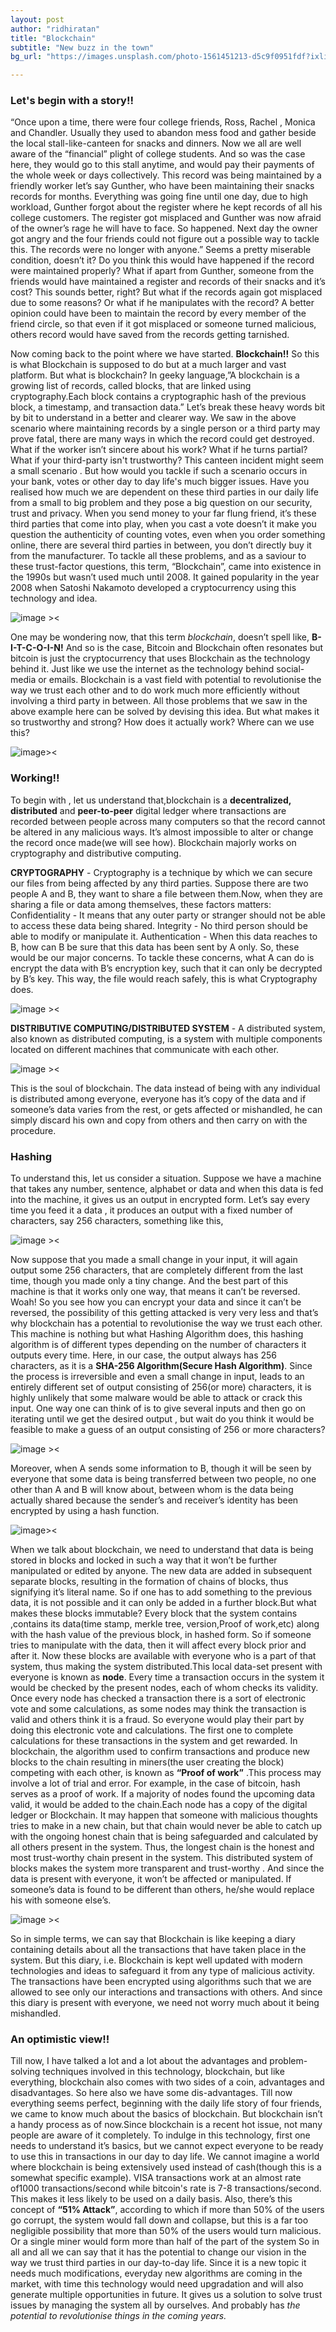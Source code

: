```yaml
---
layout: post
author: "ridhiratan"
title: "Blockchain"
subtitle: "New buzz in the town"
bg_url: "https://images.unsplash.com/photo-1561451213-d5c9f0951fdf?ixlib=rb-1.2.1&ixid=eyJhcHBfaWQiOjEyMDd9&auto=format&fit=crop&w=1189&q=80"

---
```

### Let's begin with a story!!

“Once upon a time, there were four college friends, Ross, Rachel , Monica and Chandler. Usually they used to abandon mess food and gather beside the local stall-like-canteen for snacks and dinners. Now we all are well aware of the “financial” plight of college students. And so was the case here, they would go to this stall anytime, and would pay their payments of the whole week or days collectively. This record was being maintained by a friendly worker let’s say Gunther, who have been maintaining their snacks records for months. Everything was going fine until one day,  due to high workload, Gunther forgot about the register where he kept records of all his college customers. The register got misplaced and Gunther was now afraid of the owner’s rage he will have to face.  So happened. Next day the owner got angry and the four friends could not figure out a possible way to tackle this. The records were no longer with anyone.”
Seems a pretty miserable condition, doesn’t it? Do you think this would have happened if the record were maintained properly? What if apart from Gunther, someone from the friends would have maintained a register and records of their snacks and it’s cost? This sounds better, right? But what if the records again got misplaced due to some reasons? Or what if he manipulates with the record? A better opinion could have been to maintain the record by every member of the friend circle, so that even if it got misplaced or someone turned malicious, others record would have saved from the records getting tarnished.

Now coming back to the point where we have started. **Blockchain!!** So this is what Blockchain is supposed to do but at a much larger and vast platform. But what is blockchain? In geeky language,”A blockchain is a growing list of records, called blocks, that are linked using cryptography.Each block contains a cryptographic hash of the previous block, a timestamp, and transaction data.” Let’s break these heavy words bit by bit to understand in a better and clearer way.
We saw in the above scenario where maintaining records by a single person or a third party may prove fatal, there are many ways in which the record could get destroyed. What if the worker isn’t sincere about his work? What if he turns partial? What if your third-party isn't trustworthy? This canteen incident might seem a small scenario . But how would you tackle if such a scenario occurs in your bank, votes or other day to day life's much bigger issues.
Have you realised how much we are dependent on these third parties in our daily life from a small to big problem and they pose a big question on our security, trust and privacy. When you send money to your far flung friend, it’s these third parties that come into play, when you cast a vote doesn’t it make you question the authenticity of counting votes, even when you order something online, there are several third parties in between, you don’t directly buy it from the manufacturer.
To tackle all these problems, and as a saviour to these trust-factor questions, this term, “Blockchain”, came into existence in the 1990s but wasn’t used much until 2008. It gained popularity in the year 2008 when Satoshi Nakamoto developed a cryptocurrency using this technology and idea. 

![image ><](https://3ovyg21t17l11k49tk1oma21-wpengine.netdna-ssl.com/wp-content/uploads/2020/04/Blockchain-Debate.jpg)

One may be wondering now, that this term *blockchain*, doesn’t spell like, **B-I-T-C-O-I-N!** And so is the case, Bitcoin and Blockchain often resonates but bitcoin is just the cryptocurrency that uses Blockchain as the technology behind it. Just like we use the internet as the technology behind social-media or emails. Blockchain is a vast field with potential to revolutionise the way we trust each other and to do work much more efficiently without involving a third party in between. All those problems that we saw in the above example here can be solved by devising this idea.
But what makes it so trustworthy and strong? How does it actually work? Where can we use this?

![image><](https://encrypted-tbn0.gstatic.com/images?q=tbn%3AANd9GcQWsGtuQ7lbIVDSAY6V4ZgKpn9ugJVWKiNcyg&usqp=CAU)

### Working!!

To begin with , let us understand that,blockchain is a **decentralized, distributed** and **peer-to-peer** digital ledger where transactions are recorded between people across many computers so that the record cannot be altered in any malicious ways. It’s almost impossible to alter or change the record once made(we will see how). Blockchain majorly works on cryptography and distributive computing.


**CRYPTOGRAPHY** - Cryptography is a technique by which we can secure our files from being affected by any third parties. Suppose there are two people A and B, they want to share a file between them.Now, when they are sharing a file or data among themselves, these factors matters:
Confidentiality - It means that any outer party or stranger should not be able to access these data being shared.
Integrity - No third person should be able to modify or manipulate it.
Authentication - When this data reaches to B, how can B be sure that this data has been sent by A only.
So, these would be our major concerns. 
To tackle these concerns, what A can do is encrypt the data with B’s encryption key, such that it can only be decrypted by B’s key. This way, the file would reach safely, this is what Cryptography does.

![image ><](https://miro.medium.com/max/3104/1*FQMfTezYVTjTUHPMnj_TGQ.png)
 
**DISTRIBUTIVE COMPUTING/DISTRIBUTED SYSTEM** - A distributed system, also known as distributed computing, is a system with multiple components located on different machines that communicate with each other.

![image ><](https://i.ytimg.com/vi/YS-QvfCZWvc/maxresdefault.jpg)

This is the soul of blockchain. The data instead of being with any individual is distributed among everyone, everyone has it’s copy of the data and if someone’s data varies from the rest, or gets affected or mishandled, he can simply discard his own and copy from others and then carry on with the procedure.

### Hashing

To understand this, let us consider a situation. Suppose we have a machine that takes any number, sentence, alphabet or data and when this data is fed into the machine, it gives us an output in encrypted form. Let’s say every time you feed it a data , it produces an output with a fixed number of characters, say 256 characters, something like this,

![image ><](https://miro.medium.com/max/952/1*kYK4exiL9HesyhqysH8jRw.png)

Now suppose that you made a small change in your input, it will again output some 256 characters, that are completely different from the last time, though you made only a tiny change. And the best part of this machine is that it works only one way, that means it can’t be reversed. Woah! So you see how you can encrypt your data and since it can’t be reversed, the possibility of this getting attacked is very very less and that’s why blockchain has a potential to revolutionise the way we trust each other.
This machine is nothing but what Hashing Algorithm does, this hashing algorithm is of different types depending on the number of characters it outputs every time. Here, in our case, the output always has 256 characters, as it is a **SHA-256 Algorithm(Secure Hash Algorithm)**. 
Since the process is irreversible and even a small change in input, leads to an entirely different set of output consisting of 256(or more) characters, it is highly unlikely that some malware would be able to attack or crack this input. One way one can think of is to give several inputs and then go on iterating until we get the desired output , but wait do you think it would be feasible to make a guess of an output consisting of 256 or more characters? 

![image ><](https://lh3.googleusercontent.com/M9BRI8XJTmkZgJKs_p_5rjqXnBuM-Rss7Un2H4FIt-4BziKfi4xYLkVYcNOEYZybfIYW7sPPWu6f9Xv_LYIc_AuLiLh_D0P-WB_-rbBOEXJbc6o3HnflntDDLb0F8w090x1ilp14)

Moreover, when A sends some information to B, though it will be seen by everyone that some data is being transferred between two people, no one other than A and B will know about, between whom is the data being actually shared because the sender’s and receiver’s identity has been encrypted by using a hash function.

![image>< ](https://bitpay.com/blog/content/images/2017/05/insight-block-explorer-1.png)

When we talk about blockchain, we need to understand that data is being stored in blocks and locked in such a way that it won’t be further manipulated or edited by anyone. The new data are added in subsequent separate blocks, resulting in the formation of chains of blocks, thus signifying it’s literal name. So if one has to add something to the previous data, it is not possible and it can only be added in a further block.But what makes these blocks immutable? Every block that the system contains ,contains its data(time stamp, merkle tree, version,Proof of work,etc) along with the hash value of the previous block, in hashed form. So if someone tries to manipulate with the data, then it will affect every block prior and after it. 
Now these blocks are available with everyone who is a part of that system, thus making the system distributed.This local data-set present with everyone is known as **node**. Every time a transaction occurs in the system it would be checked by the present nodes, each of whom checks its validity. Once every node has checked a transaction there is a sort of electronic vote and some calculations, as some nodes may think the transaction is valid and others think it is a fraud. So everyone would play their part by doing this electronic vote and calculations. The first one to complete calculations for these transactions in the system and get rewarded. In blockchain, the algorithm used to confirm transactions and produce new blocks to the chain resulting in miners(the user creating the block) competing with each other, is known as **“Proof of work”** .This process may involve a lot of trial and error. For example, in the case of bitcoin, hash serves as a proof of work. 
If a majority of nodes found the upcoming data valid, it would be added to the chain.Each node has a copy of the digital ledger or Blockchain. 
It may happen that someone with malicious thoughts tries to make in a new chain, but that chain would never be able to catch up with the ongoing honest chain that is being safeguarded and calculated by all others present in the system. Thus, the longest chain is the honest and most trust-worthy chain present in the system.
This distributed system of blocks makes the system more transparent and trust-worthy . And since the data is present with everyone, it won’t be affected or manipulated. If someone’s data is found to be different than others, he/she would replace his with someone else’s. 

![image ><](https://cdn.coil.com/cdn-cgi/image/format=auto,fit=scale-down,w=1920/images/v379vCs8ThujcLQlPdWn-A.png)

So in simple terms, we can say that Blockchain is like keeping a diary containing details about all the transactions that have taken place in the system. But this diary, i.e. Blockchain is kept well updated with modern technologies and ideas to safeguard it from any type of malicious activity. The transactions have been encrypted using algorithms such that we are allowed to see only our interactions and transactions with others. And since this diary is present with everyone, we need not worry much about it being mishandled.

### An optimistic view!!

Till now, I have talked a lot and a lot about the advantages and problem- solving techniques involved in this technology, blockchain, but like everything, blockchain also comes with two sides of a coin, advantages and disadvantages. So here also we have some dis-advantages. Till now everything seems perfect, beginning with the daily life story of four friends, we came to know much about the basics of blockchain. But blockchain isn’t a handy process as of now.Since blockchain is a recent hot issue, not many people are aware of it completely. To indulge in this technology, first one needs to understand it’s basics, but we cannot expect everyone to be ready to use this in transactions in our day to day life. We cannot imagine  a world where blockchain is being extensively used instead of cash(though this is a somewhat specific example). VISA transactions work at an almost rate of1000 transactions/second while bitcoin's rate is 7-8 transactions/second. This makes it less likely to be used on a daily basis. Also, there’s this concept of **“51% Attack”**, according to which if more than 50% of the users go corrupt, the system would fall down and collapse, but this is a far too negligible possibility that more than 50% of the users would turn malicious. Or a single miner would form more than half of the part of the system 
So in all and all we can say that it has the potential to change our vision in the way we trust third parties in our day-to-day life. Since it is a new topic it needs much modifications, everyday new algorithms are coming in the market, with time this technology would need upgradation and will also generate multiple opportunities in future. It gives us a solution to solve trust issues by managing the system all by ourselves. And probably has *the potential to revolutionise things in the coming years.*








